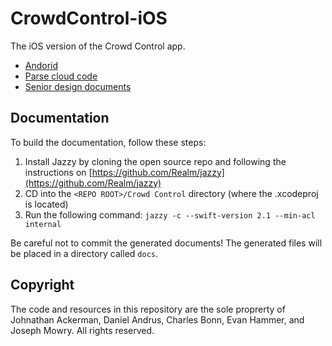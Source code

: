 # CrowdControl-iOS

The iOS version of the Crowd Control app.

- [Andorid](https://github.com/Deaboy/CrowdControl-Android)
- [Parse cloud code](https://github.com/Deaboy/CrowdControl-Parse)
- [Senior design documents](https://github.com/Deaboy/CrowdControl-SeniorDesign)

## Documentation

To build the documentation, follow these steps:

1. Install Jazzy by cloning the open source repo and following the instructions on [https://github.com/Realm/jazzy](https://github.com/Realm/jazzy)
2. CD into the `<REPO ROOT>/Crowd Control` directory (where the .xcodeproj is located)
3. Run the following command: `jazzy -c --swift-version 2.1 --min-acl internal`

Be careful not to commit the generated documents! The generated files will be placed in a directory called `docs`.

## Copyright

The code and resources in this repository are the sole proprerty of Johnathan Ackerman, Daniel Andrus, Charles Bonn, Evan Hammer, and Joseph Mowry. All rights reserved.

